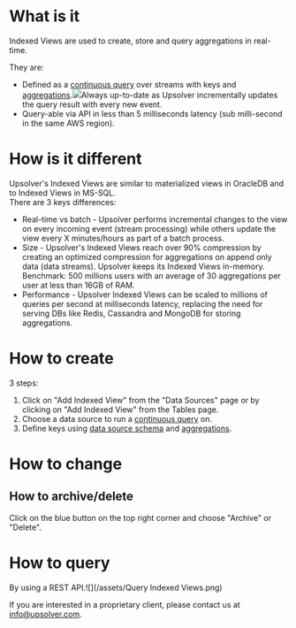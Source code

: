 # What is it

Indexed Views are used to create, store and query aggregations in real-time.

They are:

* Defined as a [continuous query](/continuous-queries.md) over streams with keys and [aggregations](/aggregations.md).![](blob:https://www.gitbook.com/7953a260-a799-48a6-88bc-fce65707e710)Always up-to-date as Upsolver incrementally updates the query result with every new event.
* Query-able via API in less than 5 milliseconds latency \(sub milli-second in the same AWS region\).

# How is it different

Upsolver's Indexed Views are similar to materialized views in OracleDB and to Indexed Views in MS-SQL.  
There are 3 keys differences:

* Real-time vs batch - Upsolver performs incremental changes to the view on every incoming event \(stream processing\) while others update the view every X minutes/hours as part of a batch process.
* Size - Upsolver's Indexed Views reach over 90% compression by creating an optimized compression for aggregations on append only data \(data streams\). Upsolver keeps its Indexed Views in-memory.
  Benchmark: 500 millions users with an average of 30 aggregations per user at less than 16GB of RAM.
* Performance - Upsolver Indexed Views can be scaled to millions of queries per second at milliseconds latency, replacing the need for serving DBs like Redis, Cassandra and MongoDB for storing aggregations.

# How to create

3 steps:

1. Click on "Add Indexed View" from the "Data Sources" page or by clicking on "Add Indexed View" from the Tables page.
2. Choose a data source to run a [continuous query](/continuous-queries.md) on.
3. Define keys using [data source schema](/DataSources/data-source-discovery.md) and [aggregations](/aggregations.md).



# How to change

## How to archive/delete

Click on the blue button on the top right corner and choose "Archive" or "Delete".

# How to query

By using a REST API.![](/assets/Query Indexed Views.png)

If you are interested in a proprietary client, please contact us at [info@upsolver.com](mailto:info@upsolver.com).



